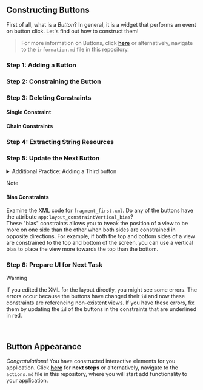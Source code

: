 ## Constructing Buttons
First of all, what is a _Button_? In general, it is a widget that performs an event on button click. Let's find out how to construct them!
> For more information on Buttons, click [**here**](information.md) or alternatively, navigate to the `information.md` file in this repository.

### Step 1: Adding a Button


### Step 2: Constraining the Button

### Step 3: Deleting Constraints

#### Single Constraint
#### Chain Constraints

### Step 4: Extracting String Resources

### Step 5: Update the Next Button
<details><summary>Additional Practice: Adding a Third button</summary>

</details>

> [!NOTE]
> #### Bias Constraints
> Examine the XML code for `fragment_first.xml`. Do any of the buttons have the attribute `app:layout_constraintVertical_bias`?
> <br>
> These "bias" constraints allows you to tweak the position of a view to be more on one side than the other when both sides are constrained in opposite directions. For example, if both the top and bottom sides of a view are constrained to the top and bottom of the screen, you can use a vertical bias to place the view more towards the top than the bottom.

### Step 6: Prepare UI for Next Task

> [!WARNING]
> If you edited the XML for the layout directly, you might see some errors. The errors occur because the buttons have changed their `id` and now these constraints are referencing non-existent views. 
> If you have these errors, fix them by updating the `id` of the buttons in the constraints that are underlined in red.

<br>

## Button Appearance

_Congratulations_! You have constructed interactive elements for you application. Click [**here**](actions.md) for **next steps** or alternatively, navigate to the `actions.md` file in this repository, where you will start add functionality to your application.
 
